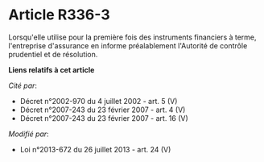 # Article R336-3

Lorsqu'elle utilise pour la première fois des instruments financiers à terme, l'entreprise d'assurance en informe
préalablement l'Autorité de contrôle prudentiel et de résolution.

**Liens relatifs à cet article**

_Cité par_:

  - Décret n°2002-970 du 4 juillet 2002 - art. 5 (V)
  - Décret  n°2007-243 du 23 février 2007 - art. 4 (V)
  - Décret n°2007-243 du 23 février 2007 - art. 16 (V)

_Modifié par_:

  - Loi n°2013-672 du 26 juillet 2013 - art. 24 (V)
